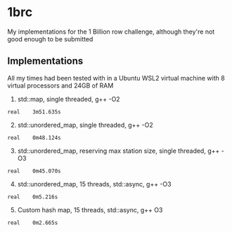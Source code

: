 # 1brc
My implementations for the 1 Billion row challenge, although they're not good enough to be submitted

## Implementations
All my times had been tested with in a Ubuntu WSL2 virtual machine with 8 virtual processors and 24GB of RAM

1. std::map, single threaded, g++ -O2
```console
real    3m51.635s
```

2. std::unordered_map, single threaded, g++ -O2
```console
real    0m48.124s
```

3. std::unordered_map, reserving max station size, single threaded, g++ -O3
```console
real    0m45.070s
```

4. std::unordered_map, 15 threads, std::async, g++ -O3
```console
real    0m5.216s
```

5. Custom hash map, 15 threads, std::async, g++ O3
```console
real    0m2.665s
```